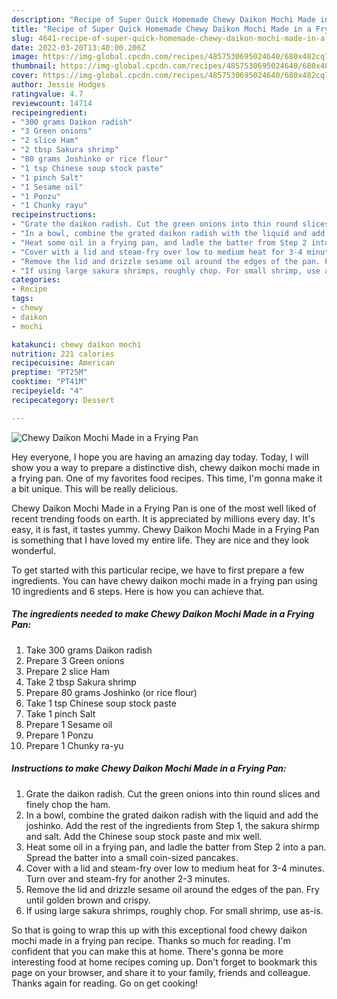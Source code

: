 ```yaml
---
description: "Recipe of Super Quick Homemade Chewy Daikon Mochi Made in a Frying Pan"
title: "Recipe of Super Quick Homemade Chewy Daikon Mochi Made in a Frying Pan"
slug: 4641-recipe-of-super-quick-homemade-chewy-daikon-mochi-made-in-a-frying-pan
date: 2022-03-20T13:40:00.206Z
image: https://img-global.cpcdn.com/recipes/4857530695024640/680x482cq70/chewy-daikon-mochi-made-in-a-frying-pan-recipe-main-photo.jpg
thumbnail: https://img-global.cpcdn.com/recipes/4857530695024640/680x482cq70/chewy-daikon-mochi-made-in-a-frying-pan-recipe-main-photo.jpg
cover: https://img-global.cpcdn.com/recipes/4857530695024640/680x482cq70/chewy-daikon-mochi-made-in-a-frying-pan-recipe-main-photo.jpg
author: Jessie Hodges
ratingvalue: 4.7
reviewcount: 14714
recipeingredient:
- "300 grams Daikon radish"
- "3 Green onions"
- "2 slice Ham"
- "2 tbsp Sakura shrimp"
- "80 grams Joshinko or rice flour"
- "1 tsp Chinese soup stock paste"
- "1 pinch Salt"
- "1 Sesame oil"
- "1 Ponzu"
- "1 Chunky rayu"
recipeinstructions:
- "Grate the daikon radish. Cut the green onions into thin round slices and finely chop the ham."
- "In a bowl, combine the grated daikon radish with the liquid and add the joshinko. Add the rest of the ingredients from Step 1, the sakura shirmp and salt. Add the Chinese soup stock paste and mix well."
- "Heat some oil in a frying pan, and ladle the batter from Step 2 into a pan.  Spread the batter into a small coin-sized pancakes."
- "Cover with a lid and steam-fry over low to medium heat for 3-4 minutes.  Turn over and steam-fry for another 2-3 minutes."
- "Remove the lid and drizzle sesame oil around the edges of the pan. Fry until golden brown and crispy."
- "If using large sakura shrimps, roughly chop. For small shrimp, use as-is."
categories:
- Recipe
tags:
- chewy
- daikon
- mochi

katakunci: chewy daikon mochi 
nutrition: 221 calories
recipecuisine: American
preptime: "PT25M"
cooktime: "PT41M"
recipeyield: "4"
recipecategory: Dessert

---
```



![Chewy Daikon Mochi Made in a Frying Pan](https://img-global.cpcdn.com/recipes/4857530695024640/680x482cq70/chewy-daikon-mochi-made-in-a-frying-pan-recipe-main-photo.jpg)

Hey everyone, I hope you are having an amazing day today. Today, I will show you a way to prepare a distinctive dish, chewy daikon mochi made in a frying pan. One of my favorites food recipes. This time, I'm gonna make it a bit unique. This will be really delicious.



Chewy Daikon Mochi Made in a Frying Pan is one of the most well liked of recent trending foods on earth. It is appreciated by millions every day. It's easy, it is fast, it tastes yummy. Chewy Daikon Mochi Made in a Frying Pan is something that I have loved my entire life. They are nice and they look wonderful.


To get started with this particular recipe, we have to first prepare a few ingredients. You can have chewy daikon mochi made in a frying pan using 10 ingredients and 6 steps. Here is how you can achieve that.

<!--inarticleads1-->

##### The ingredients needed to make Chewy Daikon Mochi Made in a Frying Pan:

1. Take 300 grams Daikon radish
1. Prepare 3 Green onions
1. Prepare 2 slice Ham
1. Take 2 tbsp Sakura shrimp
1. Prepare 80 grams Joshinko (or rice flour)
1. Take 1 tsp Chinese soup stock paste
1. Take 1 pinch Salt
1. Prepare 1 Sesame oil
1. Prepare 1 Ponzu
1. Prepare 1 Chunky ra-yu




<!--inarticleads2-->

##### Instructions to make Chewy Daikon Mochi Made in a Frying Pan:

1. Grate the daikon radish. Cut the green onions into thin round slices and finely chop the ham.
1. In a bowl, combine the grated daikon radish with the liquid and add the joshinko. Add the rest of the ingredients from Step 1, the sakura shirmp and salt. Add the Chinese soup stock paste and mix well.
1. Heat some oil in a frying pan, and ladle the batter from Step 2 into a pan.  Spread the batter into a small coin-sized pancakes.
1. Cover with a lid and steam-fry over low to medium heat for 3-4 minutes.  Turn over and steam-fry for another 2-3 minutes.
1. Remove the lid and drizzle sesame oil around the edges of the pan. Fry until golden brown and crispy.
1. If using large sakura shrimps, roughly chop. For small shrimp, use as-is.




So that is going to wrap this up with this exceptional food chewy daikon mochi made in a frying pan recipe. Thanks so much for reading. I'm confident that you can make this at home. There's gonna be more interesting food at home recipes coming up. Don't forget to bookmark this page on your browser, and share it to your family, friends and colleague. Thanks again for reading. Go on get cooking!

